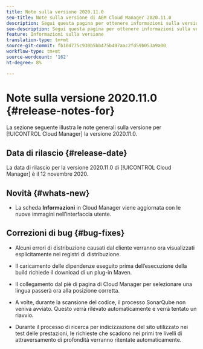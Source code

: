 ```yaml
---
title: Note sulla versione 2020.11.0
seo-title: Note sulla versione di AEM Cloud Manager 2020.11.0
description: Segui questa pagina per ottenere informazioni sulla versione 2020.11.0 di Cloud Manager
seo-description: Segui questa pagina per ottenere informazioni sulla versione 2020.11.0 di AEM Cloud Manager
feature: Informazioni sulla versione
translation-type: tm+mt
source-git-commit: fb10d775c930b5bb475b497aac2fd59b053a9a00
workflow-type: tm+mt
source-wordcount: '162'
ht-degree: 8%

---
```


# Note sulla versione 2020.11.0 {#release-notes-for}

La sezione seguente illustra le note generali sulla versione per [!UICONTROL Cloud Manager] la versione 2020.11.0.

## Data di rilascio {#release-date}

La data di rilascio per la versione 2020.11.0 di [!UICONTROL Cloud Manager] è il 12 novembre 2020.

## Novità {#whats-new}

* La scheda **Informazioni** in Cloud Manager viene aggiornata con le nuove immagini nell’interfaccia utente.

## Correzioni di bug {#bug-fixes}

* Alcuni errori di distribuzione causati dal cliente verranno ora visualizzati esplicitamente nei registri di distribuzione.

* Il caricamento delle dipendenze eseguito prima dell’esecuzione della build richiede il download di un plug-in Maven.

* Il collegamento dal piè di pagina di Cloud Manager per selezionare una lingua passerà ora alla posizione corretta.

* A volte, durante la scansione del codice, il processo SonarQube non veniva avviato. Questo verrà rilevato automaticamente e verrà tentato un riavvio.

* Durante il processo di ricerca per indicizzazione del sito utilizzato nei test delle prestazioni, le richieste che scadono nei primi tre livelli di attraversamento di profondità verranno ritentate automaticamente.